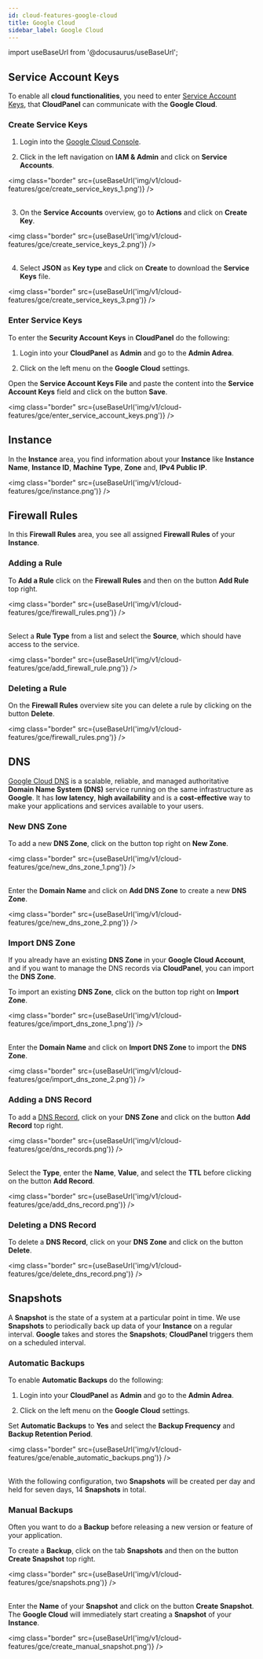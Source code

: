 ```yaml
---
id: cloud-features-google-cloud
title: Google Cloud
sidebar_label: Google Cloud
---
```


import useBaseUrl from '@docusaurus/useBaseUrl';

## Service Account Keys

To enable all **cloud functionalities**, you need to enter [Service Account Keys](https://cloud.google.com/iam/docs/creating-managing-service-account-keys),
that **CloudPanel** can communicate with the **Google Cloud**.

### Create Service Keys

1) Login into the [Google Cloud Console](https://console.cloud.google.com/).

2) Click in the left navigation on **IAM & Admin** and click on **Service Accounts**.

<img class="border" src={useBaseUrl('img/v1/cloud-features/gce/create_service_keys_1.png')} /> <br /><br />

3) On the **Service Accounts** overview, go to **Actions** and click on **Create Key**.

<img class="border" src={useBaseUrl('img/v1/cloud-features/gce/create_service_keys_2.png')} /> <br /><br />

4) Select **JSON** as **Key type** and click on **Create** to download the **Service Keys** file.

<img class="border" src={useBaseUrl('img/v1/cloud-features/gce/create_service_keys_3.png')} />

### Enter Service Keys

To enter the **Security Account Keys** in **CloudPanel** do the following:

1) Login into your **CloudPanel** as **Admin** and go to the **Admin Adrea**.

2) Click on the left menu on the **Google Cloud** settings.

Open the **Service Account Keys File** and paste the content into the **Service Account Keys** field and click on the button **Save**.

<img class="border" src={useBaseUrl('img/v1/cloud-features/gce/enter_service_account_keys.png')} />

## Instance

In the **Instance** area, you find information about your **Instance** like **Instance Name**, **Instance ID**,
**Machine Type**, **Zone** and, **IPv4 Public IP**.

<img class="border" src={useBaseUrl('img/v1/cloud-features/gce/instance.png')} />

## Firewall Rules

In this **Firewall Rules** area, you see all assigned **Firewall Rules** of your **Instance**.

### Adding a Rule

To **Add a Rule** click on the **Firewall Rules** and then on the button **Add Rule** top right.

<img class="border" src={useBaseUrl('img/v1/cloud-features/gce/firewall_rules.png')} /> <br /><br />

Select a **Rule Type** from a list and select the **Source**, which should have access to the service.

<img class="border" src={useBaseUrl('img/v1/cloud-features/gce/add_firewall_rule.png')} />

### Deleting a Rule

On the **Firewall Rules** overview site you can delete a rule by clicking on the button **Delete**.

<img class="border" src={useBaseUrl('img/v1/cloud-features/gce/firewall_rules.png')} />

## DNS

[Google Cloud DNS](https://cloud.google.com/dns) is a scalable, reliable, and managed authoritative 
**Domain Name System (DNS)** service running on the same infrastructure as **Google**. 
It has **low latency**, **high availability** and is a **cost-effective** way to make your applications and services available to your users.

### New DNS Zone

To add a new **DNS Zone**, click on the button top right on **New Zone**.

<img class="border" src={useBaseUrl('img/v1/cloud-features/gce/new_dns_zone_1.png')} /> <br /> <br />

Enter the **Domain Name** and click on **Add DNS Zone** to create a new **DNS Zone**.

<img class="border" src={useBaseUrl('img/v1/cloud-features/gce/new_dns_zone_2.png')} />

### Import DNS Zone

If you already have an existing **DNS Zone** in your **Google Cloud Account**, and if you want to manage the DNS records via
**CloudPanel**, you can import the **DNS Zone**.

To import an existing **DNS Zone**, click on the button top right on **Import Zone**.

<img class="border" src={useBaseUrl('img/v1/cloud-features/gce/import_dns_zone_1.png')} /> <br /> <br />

Enter the **Domain Name** and click on **Import DNS Zone** to import the **DNS Zone**.

<img class="border" src={useBaseUrl('img/v1/cloud-features/gce/import_dns_zone_2.png')} />

### Adding a DNS Record

To add a [DNS Record](https://cloud.google.com/dns/records), click on your **DNS Zone** and click on the button **Add Record** top right.

<img class="border" src={useBaseUrl('img/v1/cloud-features/gce/dns_records.png')} /> <br /><br />

Select the **Type**, enter the **Name**, **Value**, and select the **TTL** before clicking on the button **Add Record**.

<img class="border" src={useBaseUrl('img/v1/cloud-features/gce/add_dns_record.png')} />

### Deleting a DNS Record

To delete a **DNS Record**, click on your **DNS Zone** and click on the button **Delete**.

<img class="border" src={useBaseUrl('img/v1/cloud-features/gce/delete_dns_record.png')} />

## Snapshots

A **Snapshot** is the state of a system at a particular point in time. 
We use **Snapshots** to periodically back up data of your **Instance** on a regular interval.
**Google** takes and stores the **Snapshots**; **CloudPanel** triggers them on a scheduled interval.

### Automatic Backups

To enable **Automatic Backups** do the following:

1) Login into your **CloudPanel** as **Admin** and go to the **Admin Adrea**.

2) Click on the left menu on the **Google Cloud** settings.

Set **Automatic Backups** to **Yes** and select the **Backup Frequency** and **Backup Retention Period**.

<img class="border" src={useBaseUrl('img/v1/cloud-features/gce/enable_automatic_backups.png')} /> <br /><br />

With the following configuration, two **Snapshots** will be created per day and held for seven days, 14 **Snapshots** in total.

### Manual Backups

Often you want to do a **Backup** before releasing a new version or feature of your application.

To create a **Backup**, click on the tab **Snapshots** and then on the button **Create Snapshot** top right.

<img class="border" src={useBaseUrl('img/v1/cloud-features/gce/snapshots.png')} /> <br /><br />

Enter the **Name** of your **Snapshot** and click on the button **Create Snapshot**.  <br />
The **Google Cloud** will immediately start creating a **Snapshot** of your **Instance**.

<img class="border" src={useBaseUrl('img/v1/cloud-features/gce/create_manual_snapshot.png')} />